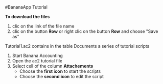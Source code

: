 #BananaApp Tutorial

**To download the files**

1. clic on the link of the file name
2. clic on the button **Row** or right clic on the button **Row** and choose "Save as"


Tutorial1.ac2 contains in the table Documents a series of tutorial scripts 
1. Start Banana Accounting
2. Open the ac2 tutorial file 
3. Select cell of the column **Attachements**
   * Choose the **first icon** to start the scripts
   * Choose the **second icon** to edit the script
  




